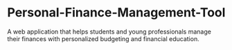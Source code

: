# Personal-Finance-Management-Tool
A web application that helps students and young professionals manage their finances with personalized budgeting and financial education.
